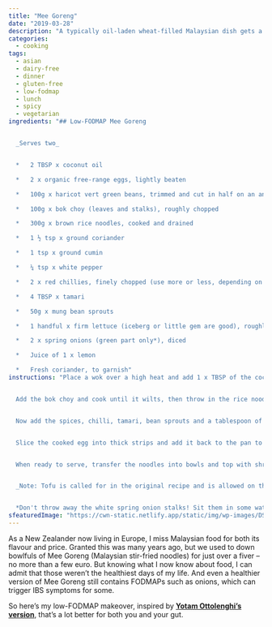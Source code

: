 ```yaml
---
title: "Mee Goreng"
date: "2019-03-28"
description: "A typically oil-laden wheat-filled Malaysian dish gets a low-FODMAP makeover."
categories: 
  - cooking
tags: 
  - asian
  - dairy-free
  - dinner
  - gluten-free
  - low-fodmap
  - lunch
  - spicy
  - vegetarian
ingredients: "## Low-FODMAP Mee Goreng


  _Serves two_


  *   2 TBSP x coconut oil

  *   2 x organic free-range eggs, lightly beaten

  *   100g x haricot vert green beans, trimmed and cut in half on an angle

  *   100g x bok choy (leaves and stalks), roughly chopped

  *   300g x brown rice noodles, cooked and drained

  *   1 ½ tsp x ground coriander

  *   1 tsp x ground cumin

  *   ¼ tsp x white pepper

  *   2 x red chillies, finely chopped (use more or less, depending on your heat preference)

  *   4 TBSP x tamari

  *   50g x mung bean sprouts

  *   1 handful x firm lettuce (iceberg or little gem are good), roughly chopped

  *   2 x spring onions (green part only*), diced

  *   Juice of 1 x lemon

  *   Fresh coriander, to garnish"
instructions: "Place a wok over a high heat and add 1 x TBSP of the coconut oil. Once melted, add the eggs and cook until just set. I use a small frying pan and cook them into a thin omelette. Place to one side. Add the remaining oil and cook the haricot vert for a few minutes.


  Add the bok choy and cook until it wilts, then throw in the rice noodles. Spread the noodles in the wok using tongs or chopsticks – you want them to get a lot of heat, almost to fry. Mix gently, cooking the noodles for about two minutes.


  Now add the spices, chilli, tamari, bean sprouts and a tablespoon of cold water, and toss carefully. Cook for about a minute.


  Slice the cooked egg into thick strips and add it back to the pan to heat through.


  When ready to serve, transfer the noodles into bowls and top with shredded lettuce, spring onions and fresh coriander. Squeeze some lemon juice over the top and serve.


  _Note: Tofu is called for in the original recipe and is allowed on the standard low-FODMAP diet. I chose to use eggs instead as I tend to avoid non-fermented sources of soy. Read more about it [here](https://www.bewell.com/blog/the-soy-situation/)._


  *Don't throw away the white spring onion stalks! Sit them in some water on the window sill. The greens will grow back."
sfeaturedImage: "https://cwn-static.netlify.app/static/img/wp-images/DSC_0273-2.jpg"
---
```


As a New Zealander now living in Europe, I miss Malaysian food for both its flavour and price. Granted this was many years ago, but we used to down bowlfuls of Mee Goreng (Malaysian stir-fried noodles) for just over a fiver – no more than a few euro. But knowing what I now know about food, I can admit that those weren’t the healthiest days of my life. And even a healthier version of Mee Goreng still contains FODMAPs such as onions, which can trigger IBS symptoms for some.

So here’s my low-FODMAP makeover, inspired by **[Yotam Ottolenghi’s version](https://t.umblr.com/redirect?z=http%3A%2F%2Fwww.guardian.co.uk%2Flifeandstyle%2F2008%2Fnov%2F01%2Fmee-goreng-yotam-ottolenghi&t=NDkwYmJlZDU2NGVlNzFiNGRlMjFiZDNlMjNkMWNkOGVkNzc2NTY5Zix6VDU0MlBsbw%3D%3D&b=t%3AVOYglxJ9sBHW8BFVroDfxQ&p=http%3A%2F%2Fcookingwithnothing.tumblr.com%2Fpost%2F24618164282%2Fmee-goreng-low-fodmap&m=1)**, that’s a lot better for both you and your gut.
